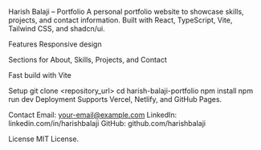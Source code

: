 Harish Balaji – Portfolio
A personal portfolio website to showcase skills, projects, and contact information. Built with React, TypeScript, Vite, Tailwind CSS, and shadcn/ui.

Features
Responsive design

Sections for About, Skills, Projects, and Contact

Fast build with Vite

Setup
git clone <repository_url>
cd harish-balaji-portfolio
npm install
npm run dev
Deployment
Supports Vercel, Netlify, and GitHub Pages.

Contact
Email: your-email@example.com
LinkedIn: linkedin.com/in/harishbalaji
GitHub: github.com/harishbalaji

License
MIT License.
